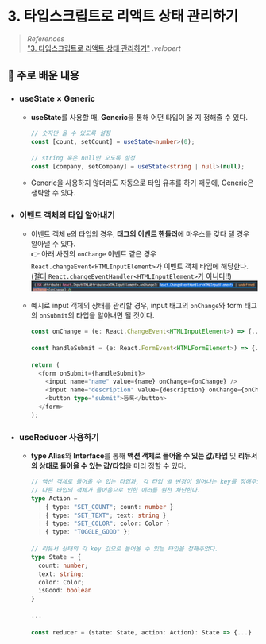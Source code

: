 # 3. 타입스크립트로 리액트 상태 관리하기

> _References_ <br> <a href="https://react.vlpt.us/using-typescript/03-ts-manage-state.html">"3. 타입스크립트로 리액트 상태 관리하기"</a> _.velopert_

## 📕 주로 배운 내용

- ### useState × Generic

  - **useState**를 사용할 때, **Generic**을 통해 어떤 타입이 올 지 정해줄 수 있다.

    ```typescript
    // 숫자만 올 수 있도록 설정
    const [count, setCount] = useState<number>(0);

    // string 혹은 null만 오도록 설정
    const [company, setCompany] = useState<string | null>(null);
    ```

  - Generic을 사용하지 않더라도 자동으로 타입 유추를 하기 때문에, Generic은 생략할 수 있다.

- ### 이벤트 객체의 타입 알아내기

  - 이벤트 객체 `e`의 타입의 경우, **태그의 이벤트 핸들러**에 마우스를 갖다 댈 경우 알아낼 수 있다. <br>
    👉 아래 사진의 `onChange` 이벤트 같은 경우 `React.changeEvent<HTMLInputElement>`가 이벤트 객체 타입에 해당한다. (절대 `React.changeEventHandler<HTMLInputElement>`가 아니다!!) <br>
    <img src="./readme_src/img1.png">

  - 예시로 input 객체의 상태를 관리할 경우, input 태그의 `onChange`와 form 태그의 `onSubmit`의 타입을 알아내면 될 것이다.

    ```typescript
    const onChange = (e: React.ChangeEvent<HTMLInputElement>) => {...};

    const handleSubmit = (e: React.FormEvent<HTMLFormElement>) => {...};

    return (
      <form onSubmit={handleSubmit}>
        <input name="name" value={name} onChange={onChange} />
        <input name="description" value={description} onChange={onChange} />
        <button type="submit">등록</button>
      </form>
    );
    ```

- ### useReducer 사용하기

  - **type Alias**와 **Interface**를 통해 **액션 객체로 들어올 수 있는 값/타입** 및 **리듀서의 상태로 들어올 수 있는 값/타입**을 미리 정할 수 있다.

    ```typescript
    // 액션 객체로 들어올 수 있는 타입과, 각 타입 별 변경이 일어나는 key를 정해주었다.
    // 다른 타입의 객체가 들어옴으로 인한 에러를 원천 차단한다.
    type Action =
      | { type: "SET_COUNT"; count: number }
      | { type: "SET_TEXT"; text: string }
      | { type: "SET_COLOR"; color: Color }
      | { type: "TOGGLE_GOOD" };

    // 리듀서 상태의 각 key 값으로 들어올 수 있는 타입을 정해주었다.
    type State = {
      count: number;
      text: string;
      color: Color;
      isGood: boolean
    }

    ...

    const reducer = (state: State, action: Action): State => {...}
    ```
